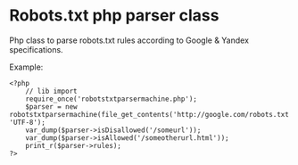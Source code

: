 Robots.txt php parser class
=====================

Php class to parse robots.txt rules according to Google & Yandex specifications.

Example:
````
<?php
	// lib import
	require_once('robotstxtparsermachine.php');
	$parser = new robotstxtparsermachine(file_get_contents('http://google.com/robots.txt'), 'UTF-8');
	var_dump($parser->isDisallowed('/someurl'));
	var_dump($parser->isAllowed('/someotherurl.html'));
	print_r($parser->rules);
?>
````
